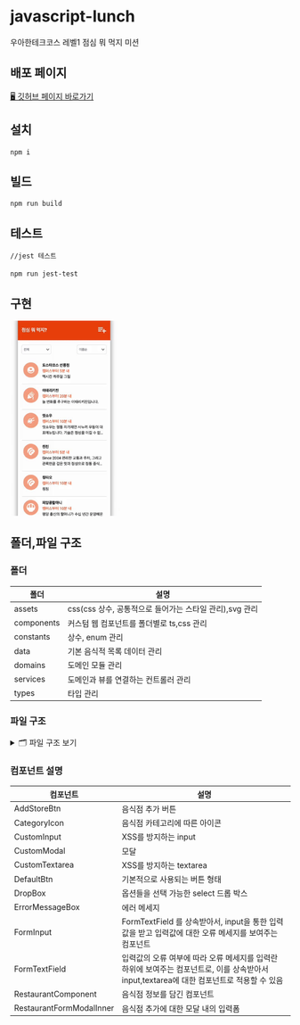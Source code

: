 # javascript-lunch

우아한테크코스 레벨1 점심 뭐 먹지 미션

## 배포 페이지

[🖥️ 깃허브 페이지 바로가기](https://badahertz52.github.io/javascript-lunch/dist/)

## 설치

```dash
npm i
```

## 빌드

```dash
npm run build
```

## 테스트

```dash
//jest 테스트

npm run jest-test
```

## 구현

<img src="./lunch_step1.gif" alt="미션- 점심 뭐 먹지 :1단계 구현"  height="350px"/>

## 폴더,파일 구조

### 폴더

| 폴더       | 설명                                                    |
| ---------- | ------------------------------------------------------- |
| assets     | css(css 상수, 공통적으로 들어가는 스타일 관리),svg 관리 |
| components | 커스텀 웹 컴포넌트를 폴더별로 ts,css 관리               |
| constants  | 상수, enum 관리                                         |
| data       | 기본 음식적 목록 데이터 관리                            |
| domains    | 도메인 모듈 관리                                        |
| services   | 도메인과 뷰를 연결하는 컨트롤러 관리                    |
| types      | 타입 관리                                               |

### 파일 구조

<details>
<summary>🗂️ 파일 구조 보기</summary>
<div markdown="1">

```
src
 ┣ assets
 ┃ ┣ css
 ┃ ┃ ┣ main.css
 ┃ ┃ ┣ style-constants.css
 ┃ ┃ ┗ topbar.css
 ┃ ┗ svg
 ┃ ┃ ┣ add-button.svg
 ┃ ┃ ┣ category-asian.svg
 ┃ ┃ ┣ category-chinese.svg
 ┃ ┃ ┣ category-etc.svg
 ┃ ┃ ┣ category-japanese.svg
 ┃ ┃ ┣ category-korean.svg
 ┃ ┃ ┣ category-western.svg
 ┃ ┃ ┣ down-arrow.svg
 ┃ ┃ ┣ favorite-icon-filled.svg
 ┃ ┃ ┣ favorite-icon-lined.svg
 ┃ ┃ ┗ up-arrow.svg
 ┣ components
 ┃ ┣ AddStoreBtn
 ┃ ┃ ┣ index.ts
 ┃ ┃ ┗ style.css
 ┃ ┣ CategoryIcon
 ┃ ┃ ┣ index.ts
 ┃ ┃ ┗ style.css
 ┃ ┣ CustomInput
 ┃ ┃ ┣ index.ts
 ┃ ┃ ┗ style.css
 ┃ ┣ CustomModal
 ┃ ┃ ┣ index.ts
 ┃ ┃ ┗ style.css
 ┃ ┣ CustomTextarea
 ┃ ┃ ┣ index.ts
 ┃ ┃ ┗ style.css
 ┃ ┣ DefaultBtn
 ┃ ┃ ┣ index.ts
 ┃ ┃ ┗ style.css
 ┃ ┣ DropBox
 ┃ ┃ ┣ DropBoxInnerHtmlMaker.ts
 ┃ ┃ ┣ index.ts
 ┃ ┃ ┗ style.css
 ┃ ┣ ErrorMessageBox
 ┃ ┃ ┣ index.ts
 ┃ ┃ ┗ style.css
 ┃ ┣ FormInput
 ┃ ┃ ┗ index.ts
 ┃ ┣ FormTextField
 ┃ ┃ ┗ index.ts
 ┃ ┣ Restaurant
 ┃ ┃ ┣ index.ts
 ┃ ┃ ┗ style.css
 ┃ ┗ RestaurantFormModalInner
 ┃ ┃ ┣ index.ts
 ┃ ┃ ┗ style.css
 ┣ constants
 ┃ ┣ dropBox.ts
 ┃ ┣ index.ts
 ┃ ┣ message.ts
 ┃ ┣ rule.ts
 ┃ ┗ storageKey.ts
 ┣ data
 ┃ ┗ restaurantData.ts
 ┣ domains
 ┃ ┣ index.ts
 ┃ ┣ Restaurant.ts
 ┃ ┗ RestaurantList.ts
 ┣ services
 ┃ ┣ FilteringController.ts
 ┃ ┣ index.ts
 ┃ ┣ RestaurantListController.ts
 ┃ ┗ WebController.ts
 ┣ types
 ┃ ┗ index.ts
 ┣ utils
 ┃ ┗ index.ts
 ┣ custom.d.ts
 ┗ index.js
```

</div>
</details>

### 컴포넌트 설명

| 컴포넌트                 | 설명                                                                                                                                       |
| ------------------------ | ------------------------------------------------------------------------------------------------------------------------------------------ |
| AddStoreBtn              | 음식점 추가 버튼                                                                                                                           |
| CategoryIcon             | 음식점 카테고리에 따른 아이콘                                                                                                              |
| CustomInput              | XSS를 방지하는 input                                                                                                                       |
| CustomModal              | 모달                                                                                                                                       |
| CustomTextarea           | XSS를 방지하는 textarea                                                                                                                    |
| DefaultBtn               | 기본적으로 사용되는 버튼 형태                                                                                                              |
| DropBox                  | 옵션들을 선택 가능한 select 드롭 박스                                                                                                      |
| ErrorMessageBox          | 에러 메세지                                                                                                                                |
| FormInput                | FormTextField 를 상속받아서, input을 통한 입력값을 받고 입력값에 대한 오류 메세지를 보여주는 컴포넌트                                      |
| FormTextField            | 입력값의 오류 여부에 따라 오류 메세지를 입력란 하위에 보여주는 컴포넌트로, 이를 상속받아서 input,textarea에 대한 컴포넌트로 적용할 수 있음 |
| RestaurantComponent      | 음식점 정보를 담긴 컴포넌트                                                                                                                |
| RestaurantFormModalInner | 음식점 추가에 대한 모달 내의 입력폼                                                                                                        |
